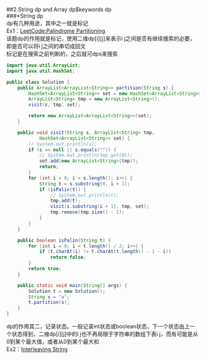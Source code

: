##2.String dp and Array dp$keywords dp  
###*String dp  
dp有几种用途，其中之一就是标记  
Ex1：[LeetCode:Palindrome Partitioning](http://oj.leetcode.com/problems/palindrome-partitioning/)  
该题dp的作用就是标记，使用二维dp[i][j]来表示i j之间是否有继续搜索的必要，即是否可以将i j之间的串切成回文  
标记是在搜索之前判断的，之后就可dps来搜索  
```java
import java.util.ArrayList;
import java.util.HashSet;

public class Solution {
	public ArrayList<ArrayList<String>> partition(String s) {
		HashSet<ArrayList<String>> set = new HashSet<ArrayList<String>>();
		ArrayList<String> tmp = new ArrayList<String>();
		visit(s, tmp, set);

		return new ArrayList<ArrayList<String>>(set);
	}

	public void visit(String s, ArrayList<String> tmp,
			HashSet<ArrayList<String>> set) {
		// System.out.println(s);
		if (s == null || s.equals("")) {
			// System.out.println(tmp.get(0));
			set.add(new ArrayList<String>(tmp));
			return;
		}
		for (int i = 0; i < s.length(); i++) {
			String t = s.substring(0, i + 1);
			if (isPalin(t)) {
				// System.out.println(t);
				tmp.add(t);
				visit(s.substring(i + 1), tmp, set);
				tmp.remove(tmp.size() - 1);
			}
		}
	}

	public boolean isPalin(String t) {
		for (int i = 0; i < t.length() / 2; i++) {
			if (t.charAt(i) != t.charAt(t.length() - 1 - i))
				return false;
		}
		return true;
	}

	public static void main(String[] args) {
		Solution t = new Solution();
		String s = "a";
		t.partition(s);
	}
}
```  
dp的作用其二，记录状态。一般记录int状态或boolean状态，下一个状态由上一个状态得到，二维dp[i][j]中的i j也不再局限于字符串的数组下表i j，而有可能是从0到某个最大值，或者从0到某个最大和  
Ex2：[Interleaving String](http://oj.leetcode.com/problems/interleaving-string/)  
